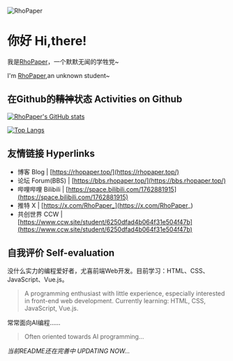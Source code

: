 ![RhoPaper](https://socialify.git.ci/RhoPaper/RhoPaper/image?custom_description=%E7%BA%B8%E8%87%B3%E6%89%A7%0APaper+to+Hold.&description=1&font=Jost&logo=https%3A%2F%2Frhopaper.top%2Favatar.jpg&name=1&pattern=Circuit+Board&theme=Auto)



# 你好 Hi,there!

我是[RhoPaper](https://rhopaper.top/)，一个默默无闻的学牲党~

I'm [RhoPaper](https://rhopaper.top/),an unknown student~

## 在Github的~~精神~~状态 Activities on Github

[![RhoPaper's GitHub stats](https://github-readme-stats.vercel.app/api?username=RhoPaper&show_icons=true&theme=transparent)](https://github.com/anuraghazra/github-readme-stats)

[![Top Langs](https://github-readme-stats.vercel.app/api/top-langs/?username=RhoPaper&layout=compact)](https://github.com/anuraghazra/github-readme-stats)

## 友情链接 Hyperlinks

- 博客 Blog | [https://rhopaper.top/](https://rhopaper.top/)
- 论坛 Forum(BBS) | [https://bbs.rhopaper.top/](https://bbs.rhopaper.top/)
- 哔哩哔哩 Bilibili | [https://space.bilibili.com/1762881915](https://space.bilibili.com/1762881915)
- 推特 X | [https://x.com/RhoPaper_](https://x.com/RhoPaper_)
- 共创世界 CCW | [https://www.ccw.site/student/6250dfad4b064f31e504f47b](https://www.ccw.site/student/6250dfad4b064f31e504f47b)


## 自我评价 Self-evaluation

没什么实力的编程爱好者，尤喜前端Web开发。目前学习：HTML、CSS、JavaScript、Vue.js。
> A programming enthusiast with little experience, especially interested in front-end web development. Currently learning: HTML, CSS, JavaScript, Vue.js.

常常面向AI编程……
> Often oriented towards AI programming...


*当前README还在完善中  UPDATING NOW...*
